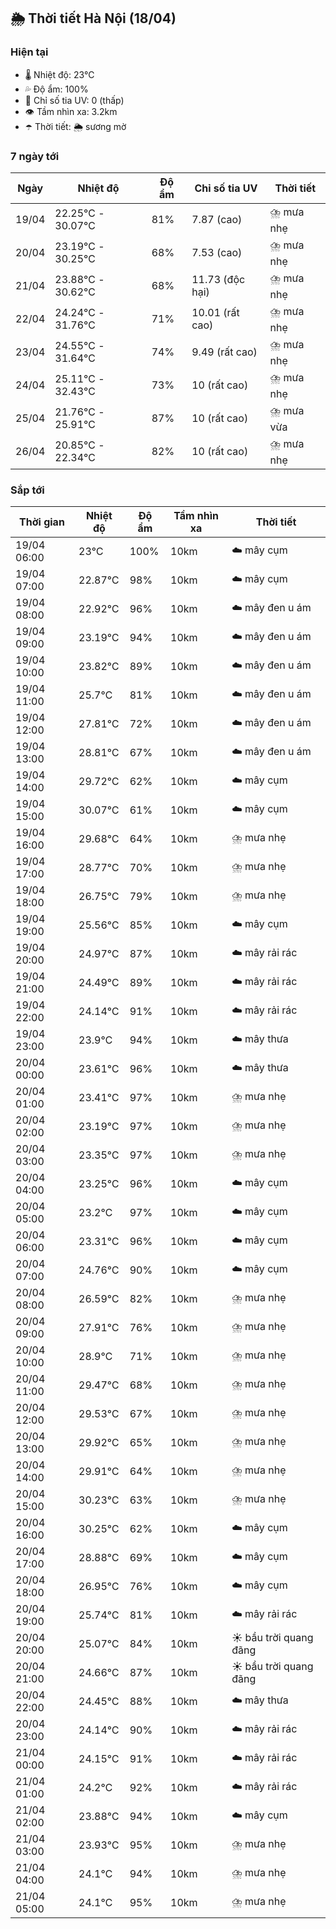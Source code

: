 ## 🌦️ Thời tiết Hà Nội (18/04)

### Hiện tại

- 🌡️ Nhiệt độ: 23℃
- 💦 Độ ẩm: 100%
- 🌟 Chỉ số tia UV: 0 (thấp)
- 👁️ Tầm nhìn xa: 3.2km
- ☂️ Thời tiết: 🌦️ sương mờ

### 7 ngày tới

| Ngày | Nhiệt độ | Độ ẩm | Chỉ số tia UV | Thời tiết |
| --- | --- | --- | --- | --- |
| 19/04 | 22.25℃ - 30.07℃ | 81% | 7.87 (cao) | ⛈️ mưa nhẹ |
| 20/04 | 23.19℃ - 30.25℃ | 68% | 7.53 (cao) | ⛈️ mưa nhẹ |
| 21/04 | 23.88℃ - 30.62℃ | 68% | 11.73 (độc hại) | ⛈️ mưa nhẹ |
| 22/04 | 24.24℃ - 31.76℃ | 71% | 10.01 (rất cao) | ⛈️ mưa nhẹ |
| 23/04 | 24.55℃ - 31.64℃ | 74% | 9.49 (rất cao) | ⛈️ mưa nhẹ |
| 24/04 | 25.11℃ - 32.43℃ | 73% | 10 (rất cao) | ⛈️ mưa nhẹ |
| 25/04 | 21.76℃ - 25.91℃ | 87% | 10 (rất cao) | ⛈️ mưa vừa |
| 26/04 | 20.85℃ - 22.34℃ | 82% | 10 (rất cao) | ⛈️ mưa nhẹ |

### Sắp tới

| Thời gian | Nhiệt độ | Độ ẩm | Tầm nhìn xa | Thời tiết |
| --- | --- | --- | --- | --- |
| 19/04 06:00 | 23℃ | 100% | 10km | ☁️ mây cụm |
| 19/04 07:00 | 22.87℃ | 98% | 10km | ☁️ mây cụm |
| 19/04 08:00 | 22.92℃ | 96% | 10km | ☁️ mây đen u ám |
| 19/04 09:00 | 23.19℃ | 94% | 10km | ☁️ mây đen u ám |
| 19/04 10:00 | 23.82℃ | 89% | 10km | ☁️ mây đen u ám |
| 19/04 11:00 | 25.7℃ | 81% | 10km | ☁️ mây đen u ám |
| 19/04 12:00 | 27.81℃ | 72% | 10km | ☁️ mây đen u ám |
| 19/04 13:00 | 28.81℃ | 67% | 10km | ☁️ mây đen u ám |
| 19/04 14:00 | 29.72℃ | 62% | 10km | ☁️ mây cụm |
| 19/04 15:00 | 30.07℃ | 61% | 10km | ☁️ mây cụm |
| 19/04 16:00 | 29.68℃ | 64% | 10km | ⛈️ mưa nhẹ |
| 19/04 17:00 | 28.77℃ | 70% | 10km | ⛈️ mưa nhẹ |
| 19/04 18:00 | 26.75℃ | 79% | 10km | ⛈️ mưa nhẹ |
| 19/04 19:00 | 25.56℃ | 85% | 10km | ☁️ mây cụm |
| 19/04 20:00 | 24.97℃ | 87% | 10km | ☁️ mây rải rác |
| 19/04 21:00 | 24.49℃ | 89% | 10km | ☁️ mây rải rác |
| 19/04 22:00 | 24.14℃ | 91% | 10km | ☁️ mây rải rác |
| 19/04 23:00 | 23.9℃ | 94% | 10km | ☁️ mây thưa |
| 20/04 00:00 | 23.61℃ | 96% | 10km | ☁️ mây thưa |
| 20/04 01:00 | 23.41℃ | 97% | 10km | ⛈️ mưa nhẹ |
| 20/04 02:00 | 23.19℃ | 97% | 10km | ⛈️ mưa nhẹ |
| 20/04 03:00 | 23.35℃ | 97% | 10km | ⛈️ mưa nhẹ |
| 20/04 04:00 | 23.25℃ | 96% | 10km | ☁️ mây cụm |
| 20/04 05:00 | 23.2℃ | 97% | 10km | ☁️ mây cụm |
| 20/04 06:00 | 23.31℃ | 96% | 10km | ☁️ mây cụm |
| 20/04 07:00 | 24.76℃ | 90% | 10km | ☁️ mây cụm |
| 20/04 08:00 | 26.59℃ | 82% | 10km | ⛈️ mưa nhẹ |
| 20/04 09:00 | 27.91℃ | 76% | 10km | ⛈️ mưa nhẹ |
| 20/04 10:00 | 28.9℃ | 71% | 10km | ⛈️ mưa nhẹ |
| 20/04 11:00 | 29.47℃ | 68% | 10km | ⛈️ mưa nhẹ |
| 20/04 12:00 | 29.53℃ | 67% | 10km | ⛈️ mưa nhẹ |
| 20/04 13:00 | 29.92℃ | 65% | 10km | ⛈️ mưa nhẹ |
| 20/04 14:00 | 29.91℃ | 64% | 10km | ⛈️ mưa nhẹ |
| 20/04 15:00 | 30.23℃ | 63% | 10km | ⛈️ mưa nhẹ |
| 20/04 16:00 | 30.25℃ | 62% | 10km | ☁️ mây cụm |
| 20/04 17:00 | 28.88℃ | 69% | 10km | ☁️ mây cụm |
| 20/04 18:00 | 26.95℃ | 76% | 10km | ☁️ mây cụm |
| 20/04 19:00 | 25.74℃ | 81% | 10km | ☁️ mây rải rác |
| 20/04 20:00 | 25.07℃ | 84% | 10km | ☀️ bầu trời quang đãng |
| 20/04 21:00 | 24.66℃ | 87% | 10km | ☀️ bầu trời quang đãng |
| 20/04 22:00 | 24.45℃ | 88% | 10km | ☁️ mây thưa |
| 20/04 23:00 | 24.14℃ | 90% | 10km | ☁️ mây rải rác |
| 21/04 00:00 | 24.15℃ | 91% | 10km | ☁️ mây rải rác |
| 21/04 01:00 | 24.2℃ | 92% | 10km | ☁️ mây rải rác |
| 21/04 02:00 | 23.88℃ | 94% | 10km | ☁️ mây cụm |
| 21/04 03:00 | 23.93℃ | 95% | 10km | ⛈️ mưa nhẹ |
| 21/04 04:00 | 24.1℃ | 94% | 10km | ⛈️ mưa nhẹ |
| 21/04 05:00 | 24.1℃ | 95% | 10km | ⛈️ mưa nhẹ |
